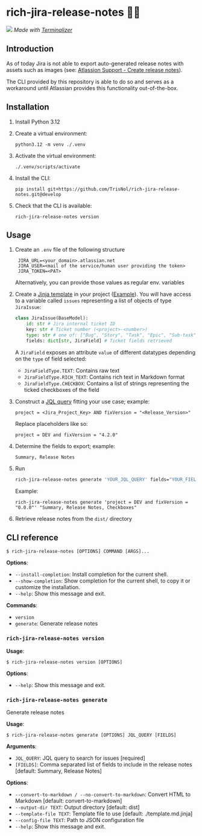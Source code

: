 # rich-jira-release-notes 📄🤖

![](./assets/demo.gif)
*Made with [Terminalizer](https://github.com/faressoft/terminalizer/)*

## Introduction

As of today Jira is not able to export auto-generated release notes with assets such as images (see: [Atlassion Support - Create release notes](https://support.atlassian.com/jira-cloud-administration/docs/create-release-notes/#:~:text=Release%20notes%20can%20include%20rich%20text%20and%20plain%20text%20fields.%20However%2C%20media%20such%20as%20images%2C%20videos%2C%20and%20other%20files%2C%20are%20not%20yet%20supported.)). 

The CLI provided by this repository is able to do so and serves as a workaround until Atlassian provides this functionality out-of-the-box.

## Installation

1. Install Python 3.12
2. Create a virtual environment: 

    `python3.12 -m venv ./.venv`

3. Activate the virtual environment: 

    `./.venv/scripts/activate`

4. Install the CLI: 

    `pip install git+https://github.com/TrisNol/rich-jira-release-notes.git@develop`

5. Check that the CLI is available: 

    `rich-jira-release-notes version`



## Usage

1. Create an `.env` file of the following structure

        JIRA_URL=<your_domain>.atlassian.net
        JIRA_USER=<mail of the service/human user providing the token>
        JIRA_TOKEN=<PAT>
        

    Alternatively, you can provide those values as regular env. variables

2. Create a [Jinja template](https://jinja.palletsprojects.com/en/stable/) in your project ([Example](./template.md.jinja)). You will have access to a variable called `issues` representing a list of objects of type `JiraIssue`:
    ```python
    class JiraIssue(BaseModel):
        id: str # Jira internal ticket ID
        key: str # Ticket number (<project>-<number>)
        type: str # one of: ["Bug", "Story", "Task", "Epic", "Sub-task"]
        fields: dict[str, JiraField] # Ticket fields retrieved
    ```
    A `JiraField` exposes an attribute `value` of different datatypes depending on the `type` of field selected:

    - `JiraFieldType.TEXT`: Contains raw text
    - `JiraFieldType.RICH_TEXT`: Contains rich text in Markdown format
    - `JiraFieldType.CHECKBOX`: Contains a list of strings representing the ticked checkboxes of the field


3. Construct a [JQL query](https://support.atlassian.com/jira-service-management-cloud/docs/use-advanced-search-with-jira-query-language-jql/) fitting your use case; example:

    ```
    project = <Jira_Project_Key> AND fixVersion = "<Release_Version>"
    ```

    Replace placeholders like so:

    ```
    project = DEV and fixVersion = "4.2.0"
    ```

4. Determine the fields to export; example:

    ```
    Summary, Release Notes
    ```

3. Run
    ```sh
    rich-jira-release-notes generate 'YOUR_JQL_QUERY' fields="YOUR_FIELDS"
    ```

    Example:

    ```
    rich-jira-release-notes generate 'project = DEV and fixVersion = "0.0.0"' "Summary, Release Notes, Checkboxes"
    ```

4. Retrieve release notes from the `dist/` directory

## CLI reference

```console
$ rich-jira-release-notes [OPTIONS] COMMAND [ARGS]...
```

**Options**:

* `--install-completion`: Install completion for the current shell.
* `--show-completion`: Show completion for the current shell, to copy it or customize the installation.
* `--help`: Show this message and exit.

**Commands**:

* `version`
* `generate`: Generate release notes

### `rich-jira-release-notes version`

**Usage**:

```console
$ rich-jira-release-notes version [OPTIONS]
```

**Options**:

* `--help`: Show this message and exit.

### `rich-jira-release-notes generate`

Generate release notes

**Usage**:

```console
$ rich-jira-release-notes generate [OPTIONS] JQL_QUERY [FIELDS]
```

**Arguments**:

* `JQL_QUERY`: JQL query to search for issues  [required]
* `[FIELDS]`: Comma separated list of fields to include in the release notes  [default: Summary, Release Notes]

**Options**:

* `--convert-to-markdown / --no-convert-to-markdown`: Convert HTML to Markdown  [default: convert-to-markdown]
* `--output-dir TEXT`: Output directory  [default: dist]
* `--template-file TEXT`: Template file to use  [default: ./template.md.jinja]
* `--config-file TEXT`: Path to JSON configuration file
* `--help`: Show this message and exit.

